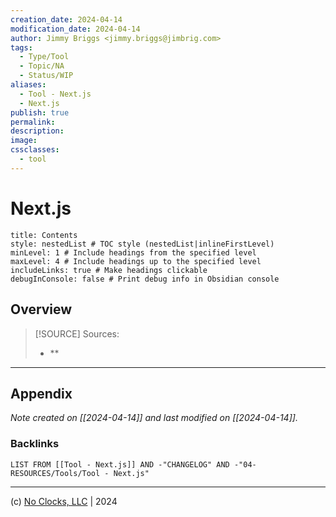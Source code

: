 ```yaml
---
creation_date: 2024-04-14
modification_date: 2024-04-14
author: Jimmy Briggs <jimmy.briggs@jimbrig.com>
tags:
  - Type/Tool
  - Topic/NA
  - Status/WIP
aliases:
  - Tool - Next.js
  - Next.js
publish: true
permalink:
description:
image:
cssclasses:
  - tool
---
```



# Next.js

```table-of-contents
title: Contents 
style: nestedList # TOC style (nestedList|inlineFirstLevel)
minLevel: 1 # Include headings from the specified level
maxLevel: 4 # Include headings up to the specified level
includeLinks: true # Make headings clickable
debugInConsole: false # Print debug info in Obsidian console
```

## Overview

> [!SOURCE] Sources:
> - **

***

## Appendix

*Note created on [[2024-04-14]] and last modified on [[2024-04-14]].*

### Backlinks

```dataview
LIST FROM [[Tool - Next.js]] AND -"CHANGELOG" AND -"04-RESOURCES/Tools/Tool - Next.js"
```

***

(c) [No Clocks, LLC](https://github.com/noclocks) | 2024
